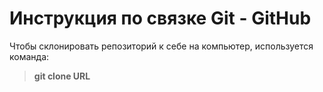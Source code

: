 # Инструкция по связке Git - GitHub

Чтобы склонировать репозиторий к себе на компьютер, используется команда:
> **git clone URL**